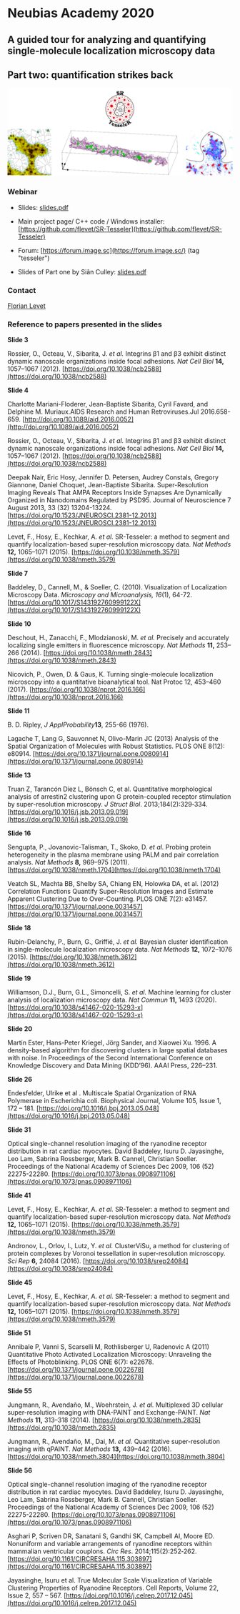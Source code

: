 # Neubias Academy 2020
## A guided tour for analyzing and quantifying single-molecule localization microscopy data
## Part two: quantification strikes back

![](imgs/tesseler.png)

### Webinar

* Slides: [slides.pdf](2020_06_11_SMLM_quantification_NEUBIAS_Academy.pdf)
* Main project page/ C++ code / Windows installer: [https://github.com/flevet/SR-Tesseler](https://github.com/flevet/SR-Tesseler)
* Forum: [https://forum.image.sc](https://forum.image.sc/) (tag "tesseler")

* Slides of Part one by Siân Culley: [slides.pdf](https://github.com/superresolusian/NEUBIAS-webinar/blob/master/A%20guided%20tour%20for%20analyzing%20and%20quantifying%20single-molecule_short.pdf)

### Contact

[Florian Levet](mailto:florian.levet@u-bordeaux.fr)

### Reference to papers presented in the slides


**Slide 3**

Rossier, O., Octeau, V., Sibarita, J. _et al._  Integrins β1 and β3 exhibit distinct dynamic nanoscale organizations inside focal adhesions. _Nat Cell Biol_ **14,** 1057–1067 (2012). 
[https://doi.org/10.1038/ncb2588](https://doi.org/10.1038/ncb2588)

**Slide 4**

Charlotte Mariani-Floderer, Jean-Baptiste Sibarita, Cyril Favard, and Delphine M. Muriaux.AIDS Research and Human Retroviruses.Jul 2016.658-659.
[http://doi.org/10.1089/aid.2016.0052](http://doi.org/10.1089/aid.2016.0052)

Rossier, O., Octeau, V., Sibarita, J. _et al._  Integrins β1 and β3 exhibit distinct dynamic nanoscale organizations inside focal adhesions. _Nat Cell Biol_ **14,** 1057–1067 (2012). 
[https://doi.org/10.1038/ncb2588](https://doi.org/10.1038/ncb2588)

Deepak Nair, Eric Hosy, Jennifer D. Petersen, Audrey Constals, Gregory Giannone, Daniel Choquet, Jean-Baptiste Sibarita. Super-Resolution Imaging Reveals That AMPA Receptors Inside Synapses Are Dynamically Organized in Nanodomains Regulated by PSD95. Journal of Neuroscience 7 August 2013, 33 (32) 13204-13224.
[https://doi.org/10.1523/JNEUROSCI.2381-12.2013](https://doi.org/10.1523/JNEUROSCI.2381-12.2013)

Levet, F., Hosy, E., Kechkar, A. _et al._ SR-Tesseler: a method to segment and quantify localization-based super-resolution microscopy data. _Nat Methods_ **12,** 1065–1071 (2015). 
[https://doi.org/10.1038/nmeth.3579](https://doi.org/10.1038/nmeth.3579)

**Slide 7**

Baddeley, D., Cannell, M., & Soeller, C. (2010). Visualization of Localization Microscopy Data. _Microscopy and Microanalysis,_ _16_(1), 64-72.
[https://doi.org/10.1017/S143192760999122X](https://doi.org/10.1017/S143192760999122X)

**Slide 10**

Deschout, H., Zanacchi, F., Mlodzianoski, M. _et al._  Precisely and accurately localizing single emitters in fluorescence microscopy. _Nat Methods_ **11,** 253–266 (2014).
[https://doi.org/10.1038/nmeth.2843](https://doi.org/10.1038/nmeth.2843)

Nicovich, P., Owen, D. & Gaus, K. Turning single-molecule localization microscopy into a quantitative bioanalytical tool. Nat Protoc 12, 453–460 (2017).
[https://doi.org/10.1038/nprot.2016.166](https://doi.org/10.1038/nprot.2016.166)

**Slide 11**

B. D. Ripley, _J ApplProbability_**13**, 255-66 (1976).

Lagache T, Lang G, Sauvonnet N, Olivo-Marin JC (2013) Analysis of the Spatial Organization of Molecules with Robust Statistics. PLOS ONE 8(12): e80914.
[https://doi.org/10.1371/journal.pone.0080914](https://doi.org/10.1371/journal.pone.0080914)

**Slide 13**

Truan Z, Tarancón Díez L, Bönsch C, et al. Quantitative morphological analysis of arrestin2 clustering upon G protein-coupled receptor stimulation by super-resolution microscopy. _J Struct Biol_. 2013;184(2):329‐334.
[https://doi.org/10.1016/j.jsb.2013.09.019](https://doi.org/10.1016/j.jsb.2013.09.019)

**Slide 16**

Sengupta, P., Jovanovic-Talisman, T., Skoko, D. _et al._ Probing protein heterogeneity in the plasma membrane using PALM and pair correlation analysis. _Nat Methods_ **8,** 969–975 (2011).
[https://doi.org/10.1038/nmeth.1704](https://doi.org/10.1038/nmeth.1704)

Veatch SL, Machta BB, Shelby SA, Chiang EN, Holowka DA, et al. (2012) Correlation Functions Quantify Super-Resolution Images and Estimate Apparent Clustering Due to Over-Counting. PLOS ONE 7(2): e31457.
[https://doi.org/10.1371/journal.pone.0031457](https://doi.org/10.1371/journal.pone.0031457)

**Slide 18**

Rubin-Delanchy, P., Burn, G., Griffié, J. _et al._ Bayesian cluster identification in single-molecule localization microscopy data. _Nat Methods_ **12,** 1072–1076 (2015).
[https://doi.org/10.1038/nmeth.3612](https://doi.org/10.1038/nmeth.3612)

**Slide 19**

Williamson, D.J., Burn, G.L., Simoncelli, S. _et al._ Machine learning for cluster analysis of localization microscopy data. _Nat Commun_ **11,** 1493 (2020).
[https://doi.org/10.1038/s41467-020-15293-x](https://doi.org/10.1038/s41467-020-15293-x)

**Slide 20**

Martin Ester, Hans-Peter Kriegel, Jörg Sander, and Xiaowei Xu. 1996. A density-based algorithm for discovering clusters in large spatial databases with noise. In Proceedings of the Second International Conference on Knowledge Discovery and Data Mining (KDD’96). AAAI Press, 226–231.

**Slide 26**

Endesfelder, Ulrike et al . Multiscale Spatial Organization of RNA Polymerase in Escherichia coli. Biophysical Journal, Volume 105, Issue 1, 172 – 181.
[https://doi.org/10.1016/j.bpj.2013.05.048](https://doi.org/10.1016/j.bpj.2013.05.048)

**Slide 31**

Optical single-channel resolution imaging of the ryanodine receptor distribution in rat cardiac myocytes. David Baddeley, Isuru D. Jayasinghe, Leo Lam, Sabrina Rossberger, Mark B. Cannell, Christian Soeller. Proceedings of the National Academy of Sciences Dec 2009, 106 (52) 22275-22280.
[https://doi.org/10.1073/pnas.0908971106](https://doi.org/10.1073/pnas.0908971106)

**Slide 41**

Levet, F., Hosy, E., Kechkar, A. _et al._ SR-Tesseler: a method to segment and quantify localization-based super-resolution microscopy data. _Nat Methods_ **12,** 1065–1071 (2015). 
[https://doi.org/10.1038/nmeth.3579](https://doi.org/10.1038/nmeth.3579)

Andronov, L., Orlov, I., Lutz, Y. _et al._  ClusterViSu, a method for clustering of protein complexes by Voronoi tessellation in super-resolution microscopy. _Sci Rep_ **6,** 24084 (2016).
[https://doi.org/10.1038/srep24084](https://doi.org/10.1038/srep24084)

**Slide 45**

Levet, F., Hosy, E., Kechkar, A. _et al._ SR-Tesseler: a method to segment and quantify localization-based super-resolution microscopy data. _Nat Methods_ **12,** 1065–1071 (2015).
[https://doi.org/10.1038/nmeth.3579](https://doi.org/10.1038/nmeth.3579)

**Slide 51**

Annibale P, Vanni S, Scarselli M, Rothlisberger U, Radenovic A (2011) Quantitative Photo Activated Localization Microscopy: Unraveling the Effects of Photoblinking. PLOS ONE 6(7): e22678.
[https://doi.org/10.1371/journal.pone.0022678](https://doi.org/10.1371/journal.pone.0022678)

**Slide 55**

Jungmann, R., Avendaño, M., Woehrstein, J. _et al._  Multiplexed 3D cellular super-resolution imaging with DNA-PAINT and Exchange-PAINT. _Nat Methods_ **11,** 313–318 (2014).
[https://doi.org/10.1038/nmeth.2835](https://doi.org/10.1038/nmeth.2835)

Jungmann, R., Avendaño, M., Dai, M. _et al._  Quantitative super-resolution imaging with qPAINT. _Nat Methods_  **13,** 439–442 (2016).
[https://doi.org/10.1038/nmeth.3804](https://doi.org/10.1038/nmeth.3804)

**Slide 56**

Optical single-channel resolution imaging of the ryanodine receptor distribution in rat cardiac myocytes. David Baddeley, Isuru D. Jayasinghe, Leo Lam, Sabrina Rossberger, Mark B. Cannell, Christian Soeller. Proceedings of the National Academy of Sciences Dec 2009, 106 (52) 22275-22280.
[https://doi.org/10.1073/pnas.0908971106](https://doi.org/10.1073/pnas.0908971106)

Asghari P, Scriven DR, Sanatani S, Gandhi SK, Campbell AI, Moore ED. Nonuniform and variable arrangements of ryanodine receptors within mammalian ventricular couplons. _Circ Res_. 2014;115(2):252‐262.
[https://doi.org/10.1161/CIRCRESAHA.115.303897](https://doi.org/10.1161/CIRCRESAHA.115.303897)

Jayasinghe, Isuru et al. True Molecular Scale Visualization of Variable Clustering Properties of Ryanodine Receptors. Cell Reports, Volume 22, Issue 2, 557 – 567.
[https://doi.org/10.1016/j.celrep.2017.12.045](https://doi.org/10.1016/j.celrep.2017.12.045)
